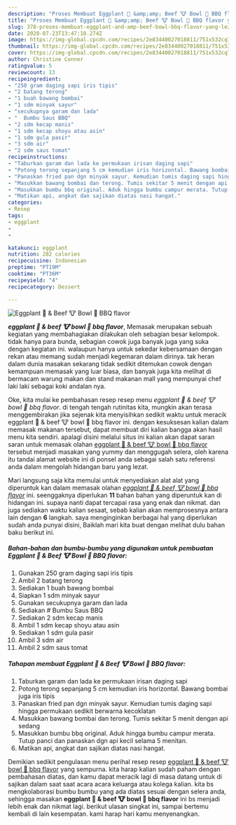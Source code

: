 ```yaml
---
description: "Proses Membuat Eggplant 🍆 &amp;amp; Beef 🐮 Bowl 🍚 BBQ flavor yang Lezat"
title: "Proses Membuat Eggplant 🍆 &amp;amp; Beef 🐮 Bowl 🍚 BBQ flavor yang Lezat"
slug: 378-proses-membuat-eggplant-and-amp-beef-bowl-bbq-flavor-yang-lezat
date: 2020-07-23T13:47:10.274Z
image: https://img-global.cpcdn.com/recipes/2e83440027018811/751x532cq70/eggplant-🍆-beef-🐮-bowl-🍚-bbq-flavor-foto-resep-utama.jpg
thumbnail: https://img-global.cpcdn.com/recipes/2e83440027018811/751x532cq70/eggplant-🍆-beef-🐮-bowl-🍚-bbq-flavor-foto-resep-utama.jpg
cover: https://img-global.cpcdn.com/recipes/2e83440027018811/751x532cq70/eggplant-🍆-beef-🐮-bowl-🍚-bbq-flavor-foto-resep-utama.jpg
author: Christine Conner
ratingvalue: 5
reviewcount: 13
recipeingredient:
- "250 gram daging sapi iris tipis"
- "2 batang terong"
- "1 buah bawang bombai"
- "1 sdm minyak sayur"
- "secukupnya garam dan lada"
- "  Bumbu Saus BBQ"
- "2 sdm kecap manis"
- "1 sdm kecap shoyu atau asin"
- "1 sdm gula pasir"
- "3 sdm air"
- "2 sdm saus tomat"
recipeinstructions:
- "Taburkan garam dan lada ke permukaan irisan daging sapi"
- "Potong terong sepanjang 5 cm kemudian iris horizontal. Bawang bombai juga iris tipis"
- "Panaskan fried pan dgn minyak sayur. Kemudian tumis daging sapi hingga permukaan sedikit berwarna kecoklatan"
- "Masukkan bawang bombai dan terong. Tumis sekitar 5 menit dengan api sedang"
- "Masukkan bumbu bbq original. Aduk hingga bumbu campur merata. Tutup panci dan panaskan dgn api kecil selama 5 menitan."
- "Matikan api, angkat dan sajikan diatas nasi hangat."
categories:
- Resep
tags:
- eggplant
- 
- 

katakunci: eggplant   
nutrition: 282 calories
recipecuisine: Indonesian
preptime: "PT19M"
cooktime: "PT36M"
recipeyield: "4"
recipecategory: Dessert

---
```



![Eggplant 🍆 &amp; Beef 🐮 Bowl 🍚 BBQ flavor](https://img-global.cpcdn.com/recipes/2e83440027018811/751x532cq70/eggplant-🍆-beef-🐮-bowl-🍚-bbq-flavor-foto-resep-utama.jpg)

<b><i>eggplant 🍆 &amp; beef 🐮 bowl 🍚 bbq flavor</i></b>, Memasak merupakan sebuah kegiatan yang membahagiakan dilakukan oleh sebagian besar kelompok. tidak hanya para bunda, sebagian cowok juga banyak juga yang suka dengan kegiatan ini. walaupun hanya untuk sekedar kebersamaan dengan rekan atau memang sudah menjadi kegemaran dalam dirinya. tak heran dalam dunia masakan sekarang tidak sedikit ditemukan cowok dengan kemampuan memasak yang luar biasa, dan banyak juga kita melihat di bermacam warung makan dan stand makanan mall yang mempunyai chef laki laki sebagai koki andalan nya.

Oke, kita mulai ke pembahasan resep resep menu <i>eggplant 🍆 &amp; beef 🐮 bowl 🍚 bbq flavor</i>. di tengah tengah rutinitas kita, mungkin akan terasa menggembirakan jika sejenak kita menyisihkan sedikit waktu untuk meracik eggplant 🍆 &amp; beef 🐮 bowl 🍚 bbq flavor ini. dengan kesuksesan kalian dalam memasak makanan tersebut, dapat membuat diri kalian bangga akan hasil menu kita sendiri. apalagi disini melalui situs ini kalian akan dapat saran saran untuk memasak olahan <u>eggplant 🍆 &amp; beef 🐮 bowl 🍚 bbq flavor</u> tersebut menjadi masakan yang yummy dan menggugah selera, oleh karena itu tandai alamat website ini di ponsel anda sebagai salah satu referensi anda dalam mengolah hidangan baru yang lezat.




Mari langsung saja kita memulai untuk menyediakan alat alat yang diperuntuk kan dalam memasak olahan <u><i>eggplant 🍆 &amp; beef 🐮 bowl 🍚 bbq flavor</i></u> ini. seenggaknya diperlukan <b>11</b> bahan bahan yang diperuntuk kan di hidangan ini. supaya nanti dapat tercapai rasa yang enak dan nikmat. dan juga sediakan waktu kalian sesaat, sebab kalian akan memprosesnya antara lain dengan <b>6</b> langkah. saya menginginkan berbagai hal yang diperlukan sudah anda punyai disini, Baiklah mari kita buat dengan melihat dulu bahan baku berikut ini.

<!--inarticleads1-->

##### Bahan-bahan dan bumbu-bumbu yang digunakan untuk pembuatan Eggplant 🍆 &amp; Beef 🐮 Bowl 🍚 BBQ flavor:

1. Gunakan 250 gram daging sapi iris tipis
1. Ambil 2 batang terong
1. Sediakan 1 buah bawang bombai
1. Siapkan 1 sdm minyak sayur
1. Gunakan secukupnya garam dan lada
1. Sediakan  # Bumbu Saus BBQ
1. Sediakan 2 sdm kecap manis
1. Ambil 1 sdm kecap shoyu atau asin
1. Sediakan 1 sdm gula pasir
1. Ambil 3 sdm air
1. Ambil 2 sdm saus tomat




<!--inarticleads2-->

##### Tahapan membuat Eggplant 🍆 &amp; Beef 🐮 Bowl 🍚 BBQ flavor:

1. Taburkan garam dan lada ke permukaan irisan daging sapi
1. Potong terong sepanjang 5 cm kemudian iris horizontal. Bawang bombai juga iris tipis
1. Panaskan fried pan dgn minyak sayur. Kemudian tumis daging sapi hingga permukaan sedikit berwarna kecoklatan
1. Masukkan bawang bombai dan terong. Tumis sekitar 5 menit dengan api sedang
1. Masukkan bumbu bbq original. Aduk hingga bumbu campur merata. Tutup panci dan panaskan dgn api kecil selama 5 menitan.
1. Matikan api, angkat dan sajikan diatas nasi hangat.




Demikian sedikit pengulasan menu perihal resep resep <u>eggplant 🍆 &amp; beef 🐮 bowl 🍚 bbq flavor</u> yang sempurna. kita harap kalian sudah paham dengan pembahasan diatas, dan kamu dapat meracik lagi di masa datang untuk di sajikan dalam saat saat acara acara keluarga atau kolega kalian. kita bs mengkolaborasi bumbu bumbu yang ada diatas sesuai dengan selera anda, sehingga masakan <b>eggplant 🍆 &amp; beef 🐮 bowl 🍚 bbq flavor</b> ini bs menjadi lebih enak dan nikmat lagi. berikut ulasan singkat ini, sampai bertemu kembali di lain kesempatan. kami harap hari kamu menyenangkan.
